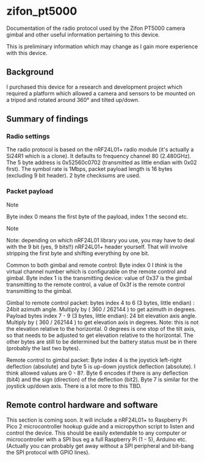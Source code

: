 # zifon_pt5000
Documentation of the radio protocol used by the Zifon PT5000 camera gimbal and other useful information pertaining to this device.

This is preliminary information which may change as I gain more experience with this device. 

## Background

I purchased this device for a research and development project which required a platform which allowed a camera and sensors to be mounted on a tripod and rotated around 360° and tilted up/down.

## Summary of findings

### Radio settings
The radio protocol is based on the nRF24L01+ radio module (it's actually a Si24R1 which is a clone). It defaults to frequency channel 80 (2.480GHz). The 5 byte address is 0x52560c0702 (transmitted as little endian with 0x02 first). The symbol rate is 1Mbps, packet payload length is 16 bytes (excluding 9 bit header). 2 byte checksums are used.

### Packet payload 

> [!NOTE]  
> Byte index 0 means the first byte of the payload, index 1 the second etc.

> [!NOTE]
> Note: depending on which nRF24L01 library you use, you may have to deal with the 9 bit (yes, 9 bits!!) nRF24L01+ header yourself. That will involve stripping the first byte and shifting everything by one bit.

Common to both gimbal and remote control: Byte index 0 I *think* is the virtual channel number which is configurable on the remote control and gimbal. Byte index 1 is the transmitting device: value of 0x37 is the gimbal transmitting to the remote control, a value of 0x3f is the remote control transmitting to the gimbal.

Gimbal to remote control packet:  bytes index 4 to 6 (3 bytes, little endian) : 24bit azimuth angle. Multiply by ( 360 / 262144 ) to get azimuth in degrees. Payload bytes index 7 - 9 (3 bytes, little endian): 24 bit elevation axis angle.  Multiply by ( 360 / 262144 ) to get elevation axis in degrees. Note: this is not the elevation relative to the horizontal.  0 degrees is one stop of the tilt axis, so that needs to be adjusted to get elevation relative to the horizontal.  The other bytes are still to be determined but the battery status must be in there (probably the last two bytes).

Remote control to gimbal packet:  Byte index 4 is the joystick left-right deflection (absolute) and byte 5 is up-down joystick deflection (absolute). I think allowed values are 0 - 8?. Byte 6 encodes if there is any deflection (bit4) and the sign (direction) of the deflection (bit2). Byte 7 is similar for the joystick up/down axis. There is a lot more to this TBD.

## Remote control hardware and software

This section is coming soon. It will include a nRF24L01+ to Raspberry Pi Pico 2 microcontroller hookup guide and a micropython script to listen and control the device. This should be easily extendable to any computer or microcontroller with a SPI bus eg a full Raspberry Pi (1 - 5), Arduino etc. (Actually you can probably get away without a SPI peripheral and bit-bang the SPI protocol with GPIO lines).

